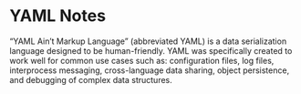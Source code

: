 # YAML Notes

“YAML Ain’t Markup Language” (abbreviated YAML) is a data serialization
language designed to be human-friendly.  YAML was specifically created to work
well for common use cases such as: configuration files, log files,
interprocess messaging, cross-language data sharing, object persistence, and
debugging of complex data structures.
